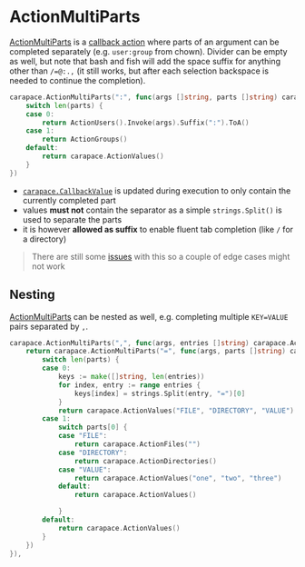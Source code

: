# ActionMultiParts

[ActionMultiParts] is a [callback action](./actionCallback.md) where parts of an argument can be completed separately (e.g. `user:group` from chown). Divider can be empty as well, but note that bash and fish will add the space suffix for anything other than `/=@:.,` (it still works, but after each selection backspace is needed to continue the completion).

```go
carapace.ActionMultiParts(":", func(args []string, parts []string) carapace.Action {
	switch len(parts) {
	case 0:
		return ActionUsers().Invoke(args).Suffix(":").ToA()
	case 1:
		return ActionGroups()
	default:
		return carapace.ActionValues()
	}
})
```

- [`carapace.CallbackValue`] is updated during execution to only contain the currently completed part
- values **must not** contain the separator as a simple `strings.Split()` is used to separate the parts
- it is however **allowed as suffix** to enable fluent tab completion (like `/` for a directory)

> There are still some [issues](https://github.com/rsteube/carapace/issues?q=is%3Aissue+is%3Aopen+ActionMultiParts+) with this so a couple of edge cases might not work

## Nesting

[ActionMultiParts] can be nested as well, e.g. completing multiple `KEY=VALUE` pairs separated by `,`.

```go
carapace.ActionMultiParts(",", func(args, entries []string) carapace.Action {
	return carapace.ActionMultiParts("=", func(args, parts []string) carapace.Action {
		switch len(parts) {
		case 0:
			keys := make([]string, len(entries))
			for index, entry := range entries {
				keys[index] = strings.Split(entry, "=")[0]
			}
			return carapace.ActionValues("FILE", "DIRECTORY", "VALUE").Invoke(args).Filter(keys).Suffix("=").ToA()
		case 1:
			switch parts[0] {
			case "FILE":
				return carapace.ActionFiles("")
			case "DIRECTORY":
				return carapace.ActionDirectories()
			case "VALUE":
				return carapace.ActionValues("one", "two", "three")
			default:
				return carapace.ActionValues()

			}
		default:
			return carapace.ActionValues()
		}
	})
}),
```

[`carapace.CallbackValue`]:https://pkg.go.dev/github.com/rsteube/carapace#pkg-variables
[ActionMultiParts]:https://pkg.go.dev/github.com/rsteube/carapace#ActionMultiParts
